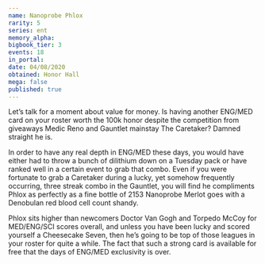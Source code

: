 ```yaml
---
name: Nanoprobe Phlox
rarity: 5
series: ent
memory_alpha:
bigbook_tier: 3
events: 18
in_portal:
date: 04/08/2020
obtained: Honor Hall
mega: false
published: true
---
```


Let’s talk for a moment about value for money. Is having another ENG/MED card on your roster worth the 100k honor despite the competition from giveaways Medic Reno and Gauntlet mainstay The Caretaker? Damned straight he is. 

In order to have any real depth in ENG/MED these days, you would have either had to throw a bunch of dilithium down on a Tuesday pack or have ranked well in a certain event to grab that combo. Even if you were fortunate to grab a Caretaker during a lucky, yet somehow frequently occurring, three streak combo in the Gauntlet, you will find he compliments Phlox as perfectly as a fine bottle of 2153 Nanoprobe Merlot goes with a Denobulan red blood cell count shandy. 

Phlox sits higher than newcomers Doctor Van Gogh and Torpedo McCoy for MED/ENG/SCI scores overall, and unless you have been lucky and scored yourself a Cheesecake Seven, then he’s going to be top of those leagues in your roster for quite a while. The fact that such a strong card is available for free that the days of ENG/MED exclusivity is over.
